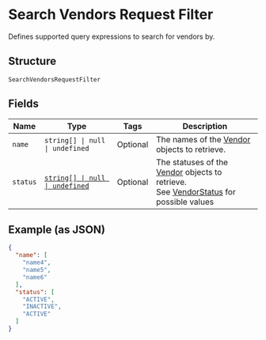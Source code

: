
# Search Vendors Request Filter

Defines supported query expressions to search for vendors by.

## Structure

`SearchVendorsRequestFilter`

## Fields

| Name | Type | Tags | Description |
|  --- | --- | --- | --- |
| `name` | `string[] \| null \| undefined` | Optional | The names of the [Vendor](entity:Vendor) objects to retrieve. |
| `status` | [`string[] \| null \| undefined`](../../doc/models/vendor-status.md) | Optional | The statuses of the [Vendor](entity:Vendor) objects to retrieve.<br>See [VendorStatus](#type-vendorstatus) for possible values |

## Example (as JSON)

```json
{
  "name": [
    "name4",
    "name5",
    "name6"
  ],
  "status": [
    "ACTIVE",
    "INACTIVE",
    "ACTIVE"
  ]
}
```

